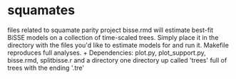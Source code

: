 squamates
=========

files related to squamate parity project
bisse.rmd will estimate best-fit BiSSE models on a collection of time-scaled trees. Simply place it in the directory with the files you'd like to estimate models for and run it. 
Makefile reproduces full analyses. 
	+ Dependencies: plot.py, plot_support.py, bisse.rmd, splitbisse.r and a directory one directory up called 'trees' full of trees with the ending '.tre'
